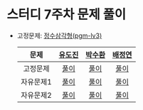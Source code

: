 # 스터디 7주차 문제 풀이

- 고정문제: [정수삼각형(pgm-lv3)](https://school.programmers.co.kr/learn/courses/30/lessons/43105)

  |  문제   |[유도진](https://github.com/dojinyou)|[박수환](https://github.com/5uhwann)| [배정연](https://github.com/jungyeons) 
  :-----:|:-----:|:-----:|:----:
  | 고정문제  |[풀이]()|[풀이]()|[풀이]()|
  | 자유문제1 |[풀이]()|[풀이]()|[풀이]()|
  | 자유문제2 |[풀이]()|[풀이]()|[풀이]()|
